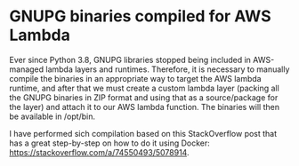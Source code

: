 # GNUPG binaries compiled for AWS Lambda

Ever since Python 3.8, GNUPG libraries stopped being included in AWS-managed lambda layers and runtimes. Therefore, it is necessary to manually compile the binaries in an appropriate way to target the AWS lambda runtime, and after that we must create a custom lambda layer (packing all the GNUPG binaries in ZIP format and using that as a source/package for the layer) and attach it to our AWS lambda function. The binaries will then be available in /opt/bin.

I have performed sich compilation based on this StackOverflow post that has a great step-by-step on how to do it using Docker: https://stackoverflow.com/a/74550493/5078914.
